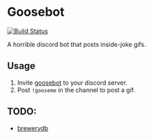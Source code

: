 # Goosebot

[![Build Status](https://travis-ci.org/mgmarlow/goosebot.svg?branch=master)](https://travis-ci.org/mgmarlow/goosebot)

A horrible discord bot that posts inside-joke gifs.

## Usage

1. Invite [goosebot](https://discordapp.com/oauth2/authorize?&client_id=632969496986124299&scope=bot&permissions=510016) to your discord server.
2. Post `!gooseme` in the channel to post a gif.

## TODO:

- [brewerydb](https://www.brewerydb.com/developers)
